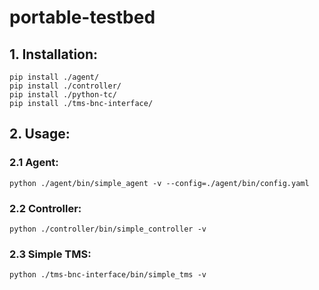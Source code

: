 # portable-testbed

## 1. Installation:
```
pip install ./agent/
pip install ./controller/
pip install ./python-tc/
pip install ./tms-bnc-interface/
```

## 2. Usage:

### 2.1 Agent:
```
python ./agent/bin/simple_agent -v --config=./agent/bin/config.yaml
```

### 2.2 Controller:
```
python ./controller/bin/simple_controller -v
```

### 2.3 Simple TMS:
```
python ./tms-bnc-interface/bin/simple_tms -v
```

